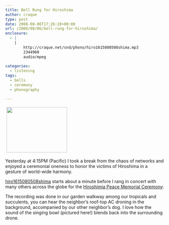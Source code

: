 ```yaml
---
title: Bell Rung for Hiroshima
author: craque
type: post
date: 2008-08-06T17:26:28+00:00
url: /2008/08/06/bell-rung-for-hiroshima/
enclosure:
  - |
    |
        http://craque.net/snd/phono/hiro1615080508shima.mp3
        2344960
        audio/mpeg
        
categories:
  - listening
tags:
  - bells
  - ceremony
  - phonography

---
```

<dl id="attachment_130" class="wp-caption alignnone" style="width: 250px;">
  <dt class="wp-caption-dt">
    <a href="https://sounding.com/blog/wp-content/uploads/2008/08/photo-1.jpg"><img class="size-medium wp-image-130 alignleft alignnone" style="margin: 4px;" title="Small Singing Bowl" src="https://sounding.com/blog/wp-content/uploads/2008/08/photo-1-300x225.jpg" alt="" width="192" height="144" srcset="https://sounding.com/blog/wp-content/uploads/2008/08/photo-1-300x225.jpg 300w, https://sounding.com/blog/wp-content/uploads/2008/08/photo-1.jpg 640w" sizes="(max-width: 192px) 100vw, 192px" /></a>
  </dt>
</dl>

Yesterday at 4:15PM (Pacific) I took a break from the chaos of networks and enjoyed a ceremonial oneness to honor the victims of Hiroshima in a gesture of world-wide harmony.

[hiro1615080508shima][1] starts about a minute before I rang in concert with many others across the globe for the <a href="http://www.city.hiroshima.jp/shimin/shimin/shikiten/shikiten-e.html" target="_blank">Hiroshimia Peace Memorial Ceremony</a>.

The recording was done in our garden walkway among our tropicals and succulents, you can hear the neighbor&#8217;s roof-top AC droning in the background, accompanied by our other neighbor&#8217;s dog. I love how the sound of the singing bowl (pictured here!) blends back into the surrounding drone.

 [1]: http://craque.net/snd/phono/hiro1615080508shima.mp3